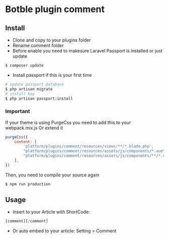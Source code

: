 # Botble plugin comment

## Install

- Clone and copy to your plugins folder
- Rename comment folder
- Before enable you need to makesure Laravel Passport is installed or just update
``` bash
$ composer update
```
- Install passport if this is your first time
```bash
# update passport database
$ php artisan migrate 
# install key
$ php artisan passport:install 
```

### Important
If your theme is using PurgeCss you need to add this to your webpack.mix.js Or extend it
```js
purgeCss({
    content: [
        'platform/plugins/comment/resources/views/**/*.blade.php',
        "platform/plugins/comment/resources/assets/js/components/*.vue",
        "platform/plugins/comment/resources/assets/js/components/**/*.vue",
    ],
})
```
Then, you need to compile your source again
```bash
$ npm run production
```

## Usage
- Insert to your Article with ShortCode:
``` php
[comment][/comment]
```
- Or auto embed to your article: Setting > Comment
